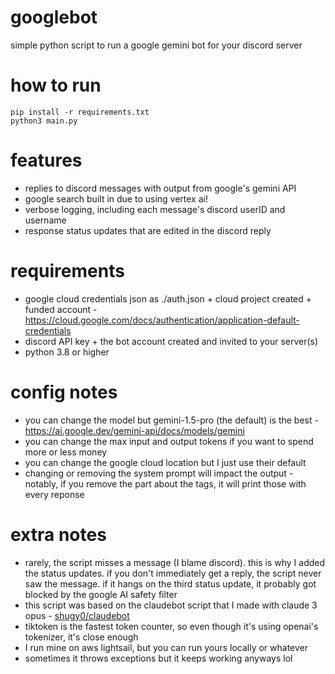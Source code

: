 # googlebot
simple python script to run a google gemini bot for your discord server

# how to run
```
pip install -r requirements.txt
python3 main.py
```

# features
- replies to discord messages with output from google's gemini API
- google search built in due to using vertex ai!
- verbose logging, including each message's discord userID and username
- response status updates that are edited in the discord reply

# requirements
- google cloud credentials json as ./auth.json + cloud project created + funded account - https://cloud.google.com/docs/authentication/application-default-credentials
- discord API key + the bot account created and invited to your server(s)
- python 3.8 or higher

# config notes
- you can change the model but gemini-1.5-pro (the default) is the best - https://ai.google.dev/gemini-api/docs/models/gemini
- you can change the max input and output tokens if you want to spend more or less money
- you can change the google cloud location but I just use their default
- changing or removing the system prompt will impact the output - notably, if you remove the part about the tags, it will print those with every reponse

# extra notes
- rarely, the script misses a message (I blame discord). this is why I added the status updates. if you don't immediately get a reply, the script never saw the message. if it hangs on the third status update, it probably got blocked by the google AI safety filter
- this script was based on the claudebot script that I made with claude 3 opus - [shugy0/claudebot](https://github.com/shugy0/claudebot)
- tiktoken is the fastest token counter, so even though it's using openai's tokenizer, it's close enough
- I run mine on aws lightsail, but you can run yours locally or whatever
- sometimes it throws exceptions but it keeps working anyways lol
